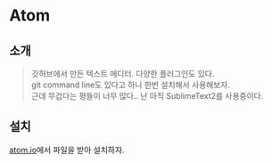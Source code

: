 # Atom

## 소개
> 깃허브에서 만든 텍스트 에디터.
> 다양한 플러그인도 있다.  
> git command line도 있다고 하니 한번 설치해서 사용해보자.  
> 근데 무겁다는 평들이 너무 많다.. 난 아직 SublimeText2를 사용중이다.

## 설치
[atom.io](http://mobicon.tistory.com/266)에서 파일을 받아 설치하자.  

